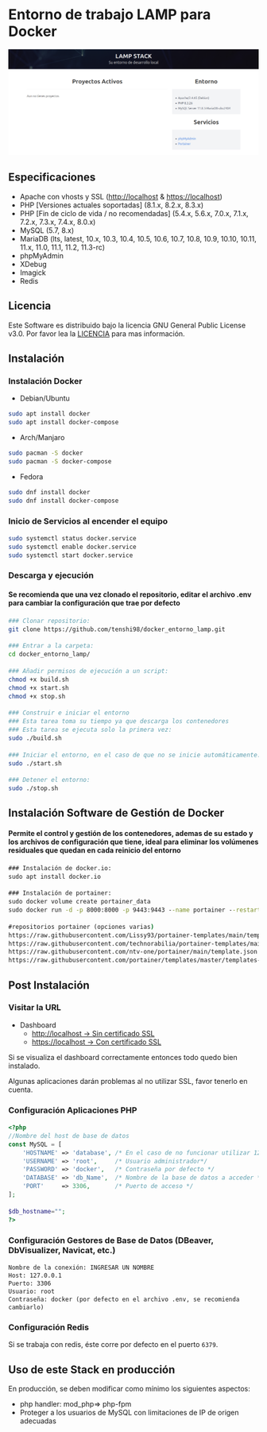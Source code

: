 # Entorno de trabajo LAMP para Docker

![screenshot](https://raw.githubusercontent.com/tenshi98/docker_entorno_lamp/refs/heads/main/www/.dash/assets/images/preview.png)


## Especificaciones

- Apache con vhosts y SSL (<http://localhost> & <https://localhost>)
- PHP [Versiones actuales soportadas] (8.1.x, 8.2.x, 8.3.x)
- PHP [Fin de ciclo de vida / no recomendadas] (5.4.x, 5.6.x, 7.0.x, 7.1.x, 7.2.x, 7.3.x, 7.4.x, 8.0.x)
- MySQL (5.7, 8.x)
- MariaDB (lts, latest, 10.x, 10.3, 10.4, 10.5, 10.6, 10.7, 10.8, 10.9, 10.10, 10.11, 11.x, 11.0, 11.1, 11.2, 11.3-rc)
- phpMyAdmin
- XDebug
- Imagick
- Redis

## Licencia

Este Software es distribuido bajo la licencia GNU General Public License v3.0. Por favor lea la [LICENCIA](LICENSE) para mas información.

## Instalación

### Instalación Docker

- Debian/Ubuntu

```bash
sudo apt install docker
sudo apt install docker-compose
```

- Arch/Manjaro

```bash
sudo pacman -S docker
sudo pacman -S docker-compose
```

- Fedora

```bash
sudo dnf install docker
sudo dnf install docker-compose
```


### Inicio de Servicios al encender el equipo

```bash
sudo systemctl status docker.service
sudo systemctl enable docker.service
sudo systemctl start docker.service
```

### Descarga y ejecución

#### Se recomienda que una vez clonado el repositorio, editar el archivo .env para cambiar la configuración que trae por defecto

```bash
### Clonar repositorio:
git clone https://github.com/tenshi98/docker_entorno_lamp.git

### Entrar a la carpeta:
cd docker_entorno_lamp/

### Añadir permisos de ejecución a un script:
chmod +x build.sh
chmod +x start.sh
chmod +x stop.sh

### Construir e iniciar el entorno
### Esta tarea toma su tiempo ya que descarga los contenedores
### Esta tarea se ejecuta solo la primera vez:
sudo ./build.sh

### Iniciar el entorno, en el caso de que no se inicie automáticamente:
sudo ./start.sh

### Detener el entorno:
sudo ./stop.sh
```

## Instalación Software de Gestión de Docker

#### Permite el control y gestión de los contenedores, ademas de su estado y los archivos de configuración que tiene, ideal para eliminar los volúmenes residuales que quedan en cada reinicio del entorno

```cmd
### Instalación de docker.io:
sudo apt install docker.io

### Instalación de portainer:
sudo docker volume create portainer_data
sudo docker run -d -p 8000:8000 -p 9443:9443 --name portainer --restart=always -v /var/run/docker.sock:/var/run/docker.sock -v portainer_data:/data portainer/portainer-ce:latest

#repositorios portainer (opciones varias)
https://raw.githubusercontent.com/Lissy93/portainer-templates/main/templates.json
https://raw.githubusercontent.com/technorabilia/portainer-templates/main/lsio/templates/templates-2.0.json
https://raw.githubusercontent.com/ntv-one/portainer/main/template.json
https://raw.githubusercontent.com/portainer/templates/master/templates-2.0.json
```

## Post Instalación

### Visitar la URL

- Dashboard
  - [http://localhost -> Sin certificado SSL](http://localhost)
  - [https://localhost -> Con certificado SSL](https://localhost)


Si se visualiza el dashboard correctamente entonces todo quedo bien instalado.

Algunas aplicaciones darán problemas al no utilizar SSL, favor tenerlo en cuenta.

### Configuración Aplicaciones PHP

```php
<?php
//Nombre del host de base de datos
const MySQL = [
    'HOSTNAME' => 'database', /* En el caso de no funcionar utilizar 127.0.0.1 */
    'USERNAME' => 'root',     /* Usuario administrador*/
    'PASSWORD' => 'docker',   /* Contraseña por defecto */
    'DATABASE' => 'db_Name',  /* Nombre de la base de datos a acceder */
    'PORT'     => 3306,       /* Puerto de acceso */
];

$db_hostname="";
?>
```

### Configuración Gestores de Base de Datos (DBeaver, DbVisualizer, Navicat, etc.)

```text
Nombre de la conexión: INGRESAR UN NOMBRE
Host: 127.0.0.1
Puerto: 3306
Usuario: root
Contraseña: docker (por defecto en el archivo .env, se recomienda cambiarlo)
```

### Configuración Redis

Si se trabaja con redis, éste corre por defecto en el puerto `6379`.

## Uso de este Stack en producción

En producción, se deben modificar como mínimo los siguientes aspectos:

- php handler: mod_php=> php-fpm
- Proteger a los usuarios de MySQL con limitaciones de IP de origen adecuadas

